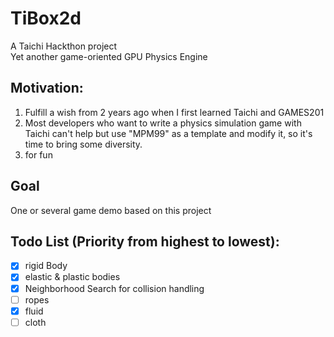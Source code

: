 # TiBox2d
A Taichi Hackthon project  
Yet another game-oriented GPU Physics Engine

## Motivation: 
1. Fulfill a wish from 2 years ago when I first learned Taichi and GAMES201
2. Most developers who want to write a physics simulation game with Taichi can't help but use "MPM99" as a template and modify it, so it's time to bring some diversity.
3. for fun

## Goal
One or several game demo based on this project

## Todo List (Priority from highest to lowest):
- [x] rigid Body  
- [x] elastic & plastic bodies  
- [x] Neighborhood Search for collision handling
- [ ] ropes  
- [x] fluid  
- [ ] cloth
